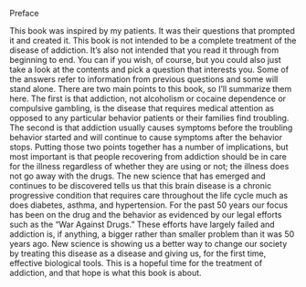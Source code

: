 Preface

This book was inspired by my patients. It was their questions that prompted it and created it.
This book is not intended to be a complete treatment of the disease of addiction. It’s also not intended that you read it through from beginning to end. You can if you wish, of course, but you could also just take a look at the contents and pick a question that interests you. Some of the answers refer to information from previous questions and some will stand alone.
There are two main points to this book, so I’ll summarize them here. The first is that addiction, not alcoholism or cocaine dependence or compulsive gambling, is the disease that requires medical attention as opposed to any particular behavior patients or their families find troubling. The second is that addiction usually causes symptoms before the troubling behavior started and will continue to cause symptoms after the behavior stops. Putting those two points together has a number of implications, but most important is that people recovering from addiction should be in care for the illness regardless of whether they are using or not; the illness does not go away with the drugs. The new science that has emerged and continues to be discovered tells us that this brain disease is a chronic progressive condition that requires care throughout the life cycle much as does diabetes, asthma, and hypertension. For the past 50 years our focus has been on the drug and the behavior as evidenced by our legal efforts such as the “War Against Drugs.” These efforts have largely failed and addiction is, if anything, a bigger rather than smaller problem than it was 50 years ago. New science is showing us a better way to change our society by treating this disease as a disease and giving us, for the first time, effective biological tools. This is a hopeful time for the treatment of addiction, and that hope is what this book is about.
